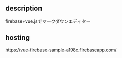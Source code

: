 ## description
firebase+vue.jsでマークダウンエディター

## hosting
https://vue-firebase-sample-a198c.firebaseapp.com/
